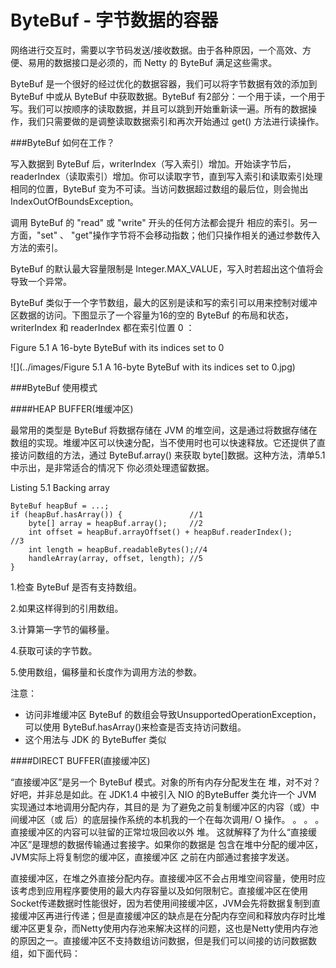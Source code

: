 ByteBuf - 字节数据的容器
====

网络进行交互时，需要以字节码发送/接收数据。由于各种原因，一个高效、方便、易用的数据接口是必须的，而 Netty 的 ByteBuf 满足这些需求。

ByteBuf 是一个很好的经过优化的数据容器，我们可以将字节数据有效的添加到 ByteBuf 中或从 ByteBuf 中获取数据。ByteBuf 有2部分：一个用于读，一个用于写。我们可以按顺序的读取数据，并且可以跳到开始重新读一遍。所有的数据操作，我们只需要做的是调整读取数据索引和再次开始通过 get() 方法进行读操作。

###ByteBuf 如何在工作？

写入数据到 ByteBuf 后，writerIndex（写入索引）增加。开始读字节后，readerIndex（读取索引）增加。你可以读取字节，直到写入索引和读取索引处理相同的位置，ByteBuf 变为不可读。当访问数据超过数组的最后位，则会抛出 IndexOutOfBoundsException。

调用 ByteBuf 的 "read" 或 "write" 开头的任何方法都会提升 相应的索引。另一方面，"set" 、 "get"操作字节将不会移动指数；他们只操作相关的通过参数传入方法的索引。

ByteBuf 的默认最大容量限制是 Integer.MAX_VALUE，写入时若超出这个值将会导致一个异常。

ByteBuf 类似于一个字节数组，最大的区别是读和写的索引可以用来控制对缓冲区数据的访问。下图显示了一个容量为16的空的 ByteBuf  的布局和状态，writerIndex 和 readerIndex 都在索引位置 0 ：

Figure 5.1 A 16-byte ByteBuf with its indices set to 0

![](../images/Figure 5.1 A 16-byte ByteBuf with its indices set to 0.jpg)

###ByteBuf 使用模式

####HEAP BUFFER(堆缓冲区)

最常用的类型是 ByteBuf 将数据存储在 JVM 的堆空间，这是通过将数据存储在数组的实现。堆缓冲区可以快速分配，当不使用时也可以快速释放。它还提供了直接访问数组的方法，通过 ByteBuf.array() 来获取 byte[]数据。这种方法，清单5.1中示出，是非常适合的情况下
你必须处理遗留数据。

Listing 5.1 Backing array

	ByteBuf heapBuf = ...;
    if (heapBuf.hasArray()) {				//1
        byte[] array = heapBuf.array();		//2
        int offset = heapBuf.arrayOffset() + heapBuf.readerIndex();				//3
        int length = heapBuf.readableBytes();//4
        handleArray(array, offset, length); //5
    }


1.检查 ByteBuf 是否有支持数组。

2.如果这样得到的引用数组。

3.计算第一字节的偏移量。

4.获取可读的字节数。

5.使用数组，偏移量和长度作为调用方法的参数。

注意：

* 访问非堆缓冲区 ByteBuf 的数组会导致UnsupportedOperationException， 可以使用 ByteBuf.hasArray()来检查是否支持访问数组。
* 这个用法与 JDK 的 ByteBuffer 类似

####DIRECT BUFFER(直接缓冲区)

“直接缓冲区”是另一个 ByteBuf 模式。对象的所有内存分配发生在
堆，对不对？好吧，并非总是如此。在 JDK1.4 中被引入 NIO 的ByteBuffer 类允许一个 JVM 实现通过本地调用分配内存，其目的是
为了避免之前复制缓冲区的内容（或）中间缓冲区（或
后）的底层操作系统的本机我的一个在每次调用/ O
操作。
。 。 。
直接缓冲区的内容可以驻留的正常垃圾回收以外
堆。
这就解释了为什么“直接缓冲区”是理想的数据传输通过套接字。如果你的数据是
包含在堆中分配的缓冲区，JVM实际上将复制您的缓冲区，直接缓冲区
之前在内部通过套接字发送。


直接缓冲区，在堆之外直接分配内存。直接缓冲区不会占用堆空间容量，使用时应该考虑到应用程序要使用的最大内存容量以及如何限制它。直接缓冲区在使用Socket传递数据时性能很好，因为若使用间接缓冲区，JVM会先将数据复制到直接缓冲区再进行传递；但是直接缓冲区的缺点是在分配内存空间和释放内存时比堆缓冲区更复杂，而Netty使用内存池来解决这样的问题，这也是Netty使用内存池的原因之一。直接缓冲区不支持数组访问数据，但是我们可以间接的访问数据数组，如下面代码：